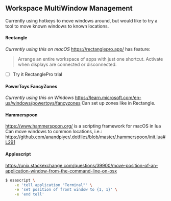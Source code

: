 ## Workspace MultiWindow Management

Currently using hotkeys to move windows around, but would like to try a tool to move known windows to known locations.

#### Rectangle
*Currently using this on macOS*
https://rectanglepro.app/ has feature:
>Arrange an entire workspace of apps with just one shortcut.
Activate when displays are connected or disconnected.
- [ ] Try it RectanglePro trial

#### PowerToys FancyZones
*Currently using this on Windows*
https://learn.microsoft.com/en-us/windows/powertoys/fancyzones
Can set up zones like in Rectangle.

#### Hammerspoon
https://www.hammerspoon.org/ is a scripting framework for macOS in lua
Can move windows to common locations, i.e.:
https://github.com/anandpiyer/.dotfiles/blob/master/.hammerspoon/init.lua#L291

#### Applescript
https://unix.stackexchange.com/questions/39900/move-position-of-an-application-window-from-the-command-line-on-osx
```bash
$ osascript \
    -e 'tell application "Terminal"' \
    -e 'set position of front window to {1, 1}' \
    -e 'end tell'
```
